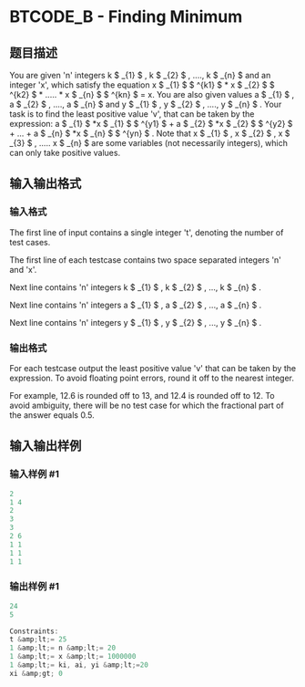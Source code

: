 # BTCODE_B - Finding Minimum

## 题目描述

You are given 'n' integers k $ _{1} $ , k $ _{2} $ , ...., k $ _{n} $ and an integer 'x', which satisfy the equation x $ _{1} $ $ ^{k1} $ \* x $ _{2} $ $ ^{k2} $ \* ..... \* x $ _{n} $ $ ^{kn} $ = x. You are also given values a $ _{1} $ , a $ _{2} $ , ...., a $ _{n} $ and y $ _{1} $ , y $ _{2} $ , ...., y $ _{n} $ . Your task is to find the least positive value 'v', that can be taken by the expression: a $ _{1} $ \*x $ _{1} $ $ ^{y1} $ + a $ _{2} $ \*x $ _{2} $ $ ^{y2} $ + ... + a $ _{n} $ \*x $ _{n} $ $ ^{yn} $ . Note that x $ _{1} $ , x $ _{2} $ , x $ _{3} $ , ..... x $ _{n} $ are some variables (not necessarily integers), which can only take positive values.

## 输入输出格式

### 输入格式

The first line of input contains a single integer 't', denoting the number of test cases.

The first line of each testcase contains two space separated integers 'n' and 'x'.

Next line contains 'n' integers k $ _{1} $ , k $ _{2} $ , ..., k $ _{n} $ .

Next line contains 'n' integers a $ _{1} $ , a $ _{2} $ , ..., a $ _{n} $ .

Next line contains 'n' integers y $ _{1} $ , y $ _{2} $ , ..., y $ _{n} $ .

### 输出格式

For each testcase output the least positive value 'v' that can be taken by the expression. To avoid floating point errors, round it off to the nearest integer.

For example, 12.6 is rounded off to 13, and 12.4 is rounded off to 12. To avoid ambiguity, there will be no test case for which the fractional part of the answer equals 0.5.

## 输入输出样例

### 输入样例 #1

```cpp
2
1 4
2
3
3
2 6
1 1
1 1
1 1
```


### 输出样例 #1

```cpp
24
5

Constraints:
t &amp;lt;= 25
1 &amp;lt;= n &amp;lt;= 20
1 &amp;lt;= x &amp;lt;= 1000000
1 &amp;lt;= ki, ai, yi &amp;lt;=20
xi &amp;gt; 0
```


